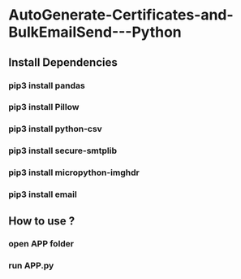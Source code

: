 # AutoGenerate-Certificates-and-BulkEmailSend---Python

## Install Dependencies 
### pip3 install pandas
### pip3 install Pillow
### pip3 install python-csv
### pip3 install secure-smtplib
### pip3 install micropython-imghdr
### pip3 install email

## How to use ?
### open APP folder
### run APP.py
